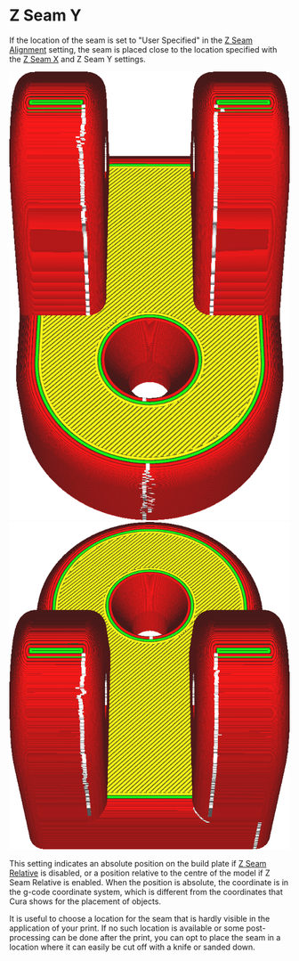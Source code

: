 Z Seam Y
====
If the location of the seam is set to "User Specified" in the [Z Seam Alignment](z_seam_type.md) setting, the seam is placed close to the location specified with the [Z Seam X](z_seam_x.md) and Z Seam Y settings.

<!--screenshot {
"image_path": "z_seam_y_back.png",
"models": [
    {
        "script": "rod_holder.scad",
        "transformation": ["rotateZ(-90)"]
    }
],
"camera_position": [0, -77, 130],
"settings": {
    "z_seam_type": "back",
    "z_seam_position": "back"
},
"colours": 64
}-->
<!--screenshot {
"image_path": "z_seam_y_front.png",
"models": [
    {
        "script": "rod_holder.scad",
        "transformation": ["rotateZ(-90)"]
    }
],
"camera_position": [0, 77, 130],
"settings": {
    "z_seam_type": "back",
    "z_seam_position": "front"
},
"colours": 64
}-->
![The seam is located on the front side](images/z_seam_y_front.png)
![The seam is located on the back side](images/z_seam_y_back.png)

This setting indicates an absolute position on the build plate if [Z Seam Relative](z_seam_relative.md) is disabled, or a position relative to the centre of the model if Z Seam Relative is enabled. When the position is absolute, the coordinate is in the g-code coordinate system, which is different from the coordinates that Cura shows for the placement of objects.

It is useful to choose a location for the seam that is hardly visible in the application of your print. If no such location is available or some post-processing can be done after the print, you can opt to place the seam in a location where it can easily be cut off with a knife or sanded down.